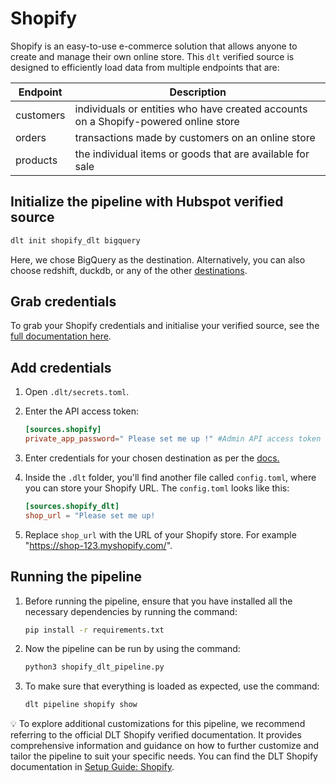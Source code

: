 # Shopify

Shopify is an easy-to-use e-commerce solution that allows anyone to create and manage their own online store. This `dlt` verified source is designed to efficiently load data from multiple endpoints that are:

| Endpoint | Description |
| --- | --- |
| customers | individuals or entities who have created accounts on a Shopify-powered online store |
| orders  | transactions made by customers on an online store |
| products | the individual items or goods that are available for sale |

## Initialize the pipeline with Hubspot verified source

```bash
dlt init shopify_dlt bigquery
```

Here, we chose BigQuery as the destination. Alternatively, you can also choose redshift, duckdb, or any of the other [destinations](https://dlthub.com/docs/dlt-ecosystem/destinations/).

## Grab credentials

To grab your Shopify credentials and initialise your verified source, see the [full documentation here](https://dlthub.com/docs/dlt-ecosystem/verified-sources/shopify).

## Add credentials

1. Open `.dlt/secrets.toml`.
2. Enter the API access token:
    
    ```toml
    [sources.shopify]
    private_app_password=" Please set me up !" #Admin API access token 
    ```
    
3. Enter credentials for your chosen destination as per the [docs.](https://dlthub.com/docs/dlt-ecosystem/destinations/)
4. Inside the `.dlt` folder, you'll find another file called `config.toml`, where you can store your Shopify URL. The `config.toml` looks like this:
    ```toml
    [sources.shopify_dlt]
    shop_url = "Please set me up! 
    ```
    
5. Replace `shop_url` with the URL of your Shopify store. For example "https://shop-123.myshopify.com/".

## Running the pipeline

1. Before running the pipeline, ensure that you have installed all the necessary dependencies by running the command:
    ```bash
    pip install -r requirements.txt
    ```
    
2. Now the pipeline can be run by using the command:
    ```bash
    python3 shopify_dlt_pipeline.py
    ```
3. To make sure that everything is loaded as expected, use the command:
    ```bash
    dlt pipeline shopify show
    ```
    

💡 To explore additional customizations for this pipeline, we recommend referring to the official DLT Shopify verified documentation. It provides comprehensive information and guidance on how to further customize and tailor the pipeline to suit your specific needs. You can find the DLT Shopify documentation in [Setup Guide: Shopify](https://dlthub.com/docs/dlt-ecosystem/verified-sources/shopify).

